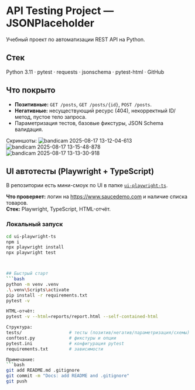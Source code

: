 # API Testing Project — JSONPlaceholder

Учебный проект по автоматизации REST API на Python.

## Стек
Python 3.11 · pytest · requests · jsonschema · pytest-html · GitHub

## Что покрыто
- **Позитивные:** `GET /posts`, `GET /posts/{id}`, `POST /posts`.
- **Негативные:** несуществующий ресурс (404), некорректный ID/метод, пустое тело запроса.
- Параметризация тестов, базовые фикстуры, JSON Schema валидация.

Скриншоты:
![bandicam 2025-08-17 13-12-04-613](https://github.com/user-attachments/assets/842efc91-f0e3-4cfd-9c08-65bdf53d37b8)
![bandicam 2025-08-17 13-15-48-878](https://github.com/user-attachments/assets/d64bdcb5-f48d-483a-a84a-fe821c42f624)
![bandicam 2025-08-17 13-13-30-918](https://github.com/user-attachments/assets/8b7214de-24ab-43b1-807c-89749e8a330e)

## UI автотесты (Playwright + TypeScript)

В репозитории есть мини-смоук по UI в папке [`ui-playwright-ts`](./ui-playwright-ts).

**Что проверяет:** логин на https://www.saucedemo.com и наличие списка товаров.  
**Стек:** Playwright, TypeScript, HTML-отчёт.

### Локальный запуск
```bash
cd ui-playwright-ts
npm i
npx playwright install
npx playwright test



## Быстрый старт
```bash
python -m venv .venv
.\.venv\Scripts\activate
pip install -r requirements.txt
pytest -v

HTML-отчёт:
pytest -v --html=reports/report.html --self-contained-html

Структура:
tests/                  # тесты (позитив/негатив/параметризация/схемы)
conftest.py             # фикстуры и опции
pytest.ini              # конфигурация pytest
requirements.txt        # зависимости

Примечание:
```bash
git add README.md .gitignore
git commit -m "Docs: add README and .gitignore"
git push
